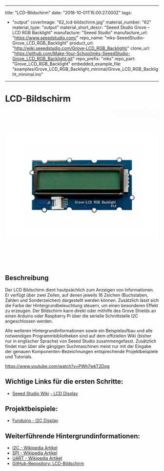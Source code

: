 
---
title: "LCD-Bildschirm"
date: "2018-10-01T15:00:27.000Z"
tags: 
  - "output"
coverImage: "62_lcd-bildschirm.jpg"
material_number: "62"
material_type: "output"
material_short_descr: "Seeed Studio Grove – LCD RGB Backlight"
manufacture: "Seeed Studio"
manufacture_url: "https://www.seeedstudio.com/"
repo_name: "mks-SeeedStudio-Grove_LCD_RGB_Backlight"
product_url: "http://wiki.seeedstudio.com/Grove-LCD_RGB_Backlight/"
clone_url: "https://github.com/Make-Your-School/mks-SeeedStudio-Grove_LCD_RGB_Backlight.git"
repo_prefix: "mks"
repo_part: "Grove_LCD_RGB_Backlight"
embedded_example_file: "examples/Grove_LCD_RGB_Backlight_minimal/Grove_LCD_RGB_Backlight_minimal.ino"
---


# LCD-Bildschirm

![LCD-Bildschirm](62_lcd-bildschirm.jpg)

## Beschreibung
Der LCD Bildschirm dient hautpsächlich zum Anzeigen von Informationen. Er verfügt über zwei Zeilen, auf denen jeweils 16 Zeichen (Buchstaben, Zahlen und Sonderzeichen) dargestellt werden können. Zusätzlich lässt sich die Farbe der Hintergrundbeleuchtung steuern, um einen besonderen Effekt zu erzeugen. Der Bildschirm kann direkt oder mithilfe des Grove Shields an einen Arduino oder Raspberry Pi über die serielle Schnittstelle I2C angeschlossen werden.

Alle weiteren Hintergrundinformationen sowie ein Beispielaufbau und alle notwendigen Programmbibliotheken sind auf dem offiziellen Wiki (bisher nur in englischer Sprache) von Seeed Studio zusammengefasst. Zusätzlich findet man über alle gängigen Suchmaschinen meist nur mit der Eingabe der genauen Komponenten-Bezeichnungen entsprechende Projektbeispiele und Tutorials.

<!-- infolist -->

<!-- infolists -->
https://www.youtube.com/watch?v=PWh7wkT2Dog

 

## Wichtige Links für die ersten Schritte:

- [Seeed Studio Wiki](http://wiki.seeedstudio.com/Grove-LCD_RGB_Backlight/) [- LCD Display](http://wiki.seeedstudio.com/Grove-LCD_RGB_Backlight/)

## Projektbeispiele:

- [Funduino - I2C Display](https://funduino.de/nr-19-i%C2%B2c-display)

## Weiterführende Hintergrundinformationen:

- [I2C - Wikipedia Artikel](https://de.wikipedia.org/wiki/I%C2%B2C)
- [SPI - Wikipedia Artikel](https://de.wikipedia.org/wiki/Serial_Peripheral_Interface)
- [UART - Wikipedia Artikel](https://de.wikipedia.org/wiki/Universal_Asynchronous_Receiver_Transmitter)
- [GitHub-Repository: LCD-Bildschirm](https://github.com/MakeYourSchool/62-LCD-Bildschirm)



